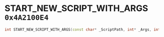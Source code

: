 # START_NEW_SCRIPT_WITH_ARGS `0x4A2100E4`

```cpp
int START_NEW_SCRIPT_WITH_ARGS(const char* _ScriptPath, int* _Args, int _ArgCount, int _StackSize);
```